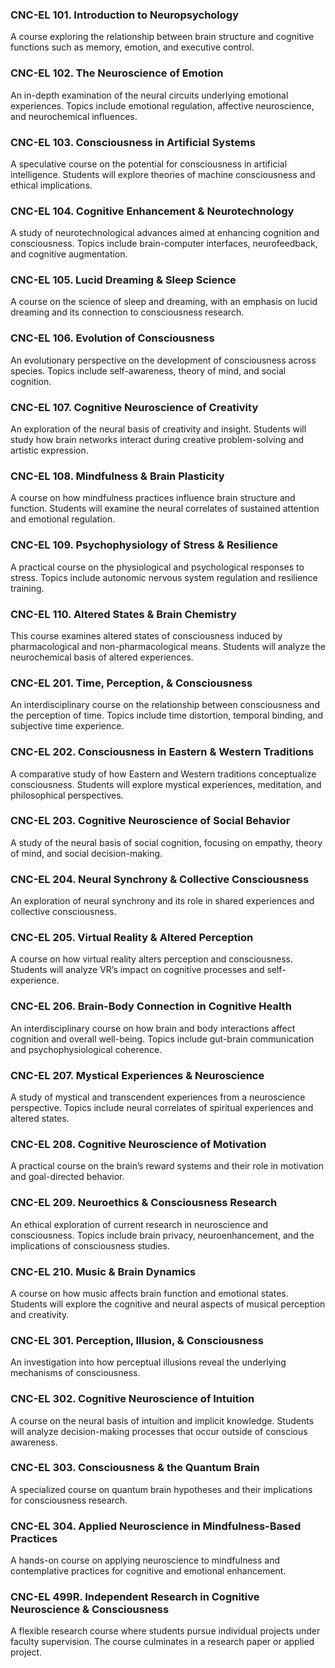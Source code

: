### CNC-EL 101. Introduction to Neuropsychology

A course exploring the relationship between brain structure and cognitive functions such as memory, emotion, and executive control.

### CNC-EL 102. The Neuroscience of Emotion

An in-depth examination of the neural circuits underlying emotional experiences. Topics include emotional regulation, affective neuroscience, and neurochemical influences.

### CNC-EL 103. Consciousness in Artificial Systems

A speculative course on the potential for consciousness in artificial intelligence. Students will explore theories of machine consciousness and ethical implications.

### CNC-EL 104. Cognitive Enhancement & Neurotechnology

A study of neurotechnological advances aimed at enhancing cognition and consciousness. Topics include brain-computer interfaces, neurofeedback, and cognitive augmentation.

### CNC-EL 105. Lucid Dreaming & Sleep Science

A course on the science of sleep and dreaming, with an emphasis on lucid dreaming and its connection to consciousness research.

### CNC-EL 106. Evolution of Consciousness

An evolutionary perspective on the development of consciousness across species. Topics include self-awareness, theory of mind, and social cognition.

### CNC-EL 107. Cognitive Neuroscience of Creativity

An exploration of the neural basis of creativity and insight. Students will study how brain networks interact during creative problem-solving and artistic expression.

### CNC-EL 108. Mindfulness & Brain Plasticity

A course on how mindfulness practices influence brain structure and function. Students will examine the neural correlates of sustained attention and emotional regulation.

### CNC-EL 109. Psychophysiology of Stress & Resilience

A practical course on the physiological and psychological responses to stress. Topics include autonomic nervous system regulation and resilience training.

### CNC-EL 110. Altered States & Brain Chemistry

This course examines altered states of consciousness induced by pharmacological and non-pharmacological means. Students will analyze the neurochemical basis of altered experiences.

### CNC-EL 201. Time, Perception, & Consciousness

An interdisciplinary course on the relationship between consciousness and the perception of time. Topics include time distortion, temporal binding, and subjective time experience.

### CNC-EL 202. Consciousness in Eastern & Western Traditions

A comparative study of how Eastern and Western traditions conceptualize consciousness. Students will explore mystical experiences, meditation, and philosophical perspectives.

### CNC-EL 203. Cognitive Neuroscience of Social Behavior

A study of the neural basis of social cognition, focusing on empathy, theory of mind, and social decision-making.

### CNC-EL 204. Neural Synchrony & Collective Consciousness

An exploration of neural synchrony and its role in shared experiences and collective consciousness.

### CNC-EL 205. Virtual Reality & Altered Perception

A course on how virtual reality alters perception and consciousness. Students will analyze VR’s impact on cognitive processes and self-experience.

### CNC-EL 206. Brain-Body Connection in Cognitive Health

An interdisciplinary course on how brain and body interactions affect cognition and overall well-being. Topics include gut-brain communication and psychophysiological coherence.

### CNC-EL 207. Mystical Experiences & Neuroscience

A study of mystical and transcendent experiences from a neuroscience perspective. Topics include neural correlates of spiritual experiences and altered states.

### CNC-EL 208. Cognitive Neuroscience of Motivation

A practical course on the brain’s reward systems and their role in motivation and goal-directed behavior.

### CNC-EL 209. Neuroethics & Consciousness Research

An ethical exploration of current research in neuroscience and consciousness. Topics include brain privacy, neuroenhancement, and the implications of consciousness studies.

### CNC-EL 210. Music & Brain Dynamics

A course on how music affects brain function and emotional states. Students will explore the cognitive and neural aspects of musical perception and creativity.

### CNC-EL 301. Perception, Illusion, & Consciousness

An investigation into how perceptual illusions reveal the underlying mechanisms of consciousness.

### CNC-EL 302. Cognitive Neuroscience of Intuition

A course on the neural basis of intuition and implicit knowledge. Students will analyze decision-making processes that occur outside of conscious awareness.

### CNC-EL 303. Consciousness & the Quantum Brain

A specialized course on quantum brain hypotheses and their implications for consciousness research.

### CNC-EL 304. Applied Neuroscience in Mindfulness-Based Practices

A hands-on course on applying neuroscience to mindfulness and contemplative practices for cognitive and emotional enhancement.

### CNC-EL 499R. Independent Research in Cognitive Neuroscience & Consciousness

A flexible research course where students pursue individual projects under faculty supervision. The course culminates in a research paper or applied project.